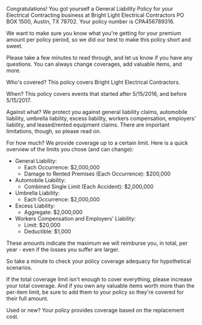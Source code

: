 Congratulations! You got yourself a General Liability Policy for your Electrical Contracting business at Bright Light Electrical Contractors PO BOX 1500, Austin, TX 78702. Your policy number is CPA456789316.

We want to make sure you know what you're getting for your premium amount per policy period, so we did our best to make this policy short and sweet.

Please take a few minutes to read through, and let us know if you have any questions. You can always change coverages, add valuable items, and more.

Who's covered?
This policy covers Bright Light Electrical Contractors.

When?
This policy covers events that started after 5/15/2016, and before 5/15/2017.

Against what?
We protect you against general liability claims, automobile liability, umbrella liability, excess liability, workers compensation, employers' liability, and leased/rented equipment claims. There are important limitations, though, so please read on.

For how much?
We provide coverage up to a certain limit. Here is a quick overview of the limits you chose (and can change):

- General Liability:
  - Each Occurrence: $2,000,000
  - Damage to Rented Premises (Each Occurrence): $200,000
- Automobile Liability:
  - Combined Single Limit (Each Accident): $2,000,000
- Umbrella Liability:
  - Each Occurrence: $2,000,000
- Excess Liability:
  - Aggregate: $2,000,000
- Workers Compensation and Employers' Liability:
  - Limit: $20,000
  - Deductible: $1,000

These amounts indicate the maximum we will reimburse you, in total, per year - even if the losses you suffer are larger.

So take a minute to check your policy coverage adequacy for hypothetical scenarios.

If the total coverage limit isn't enough to cover everything, please increase your total coverage. And if you own any valuable items worth more than the per-item limit, be sure to add them to your policy so they're covered for their full amount.

Used or new?
Your policy provides coverage based on the replacement cost.